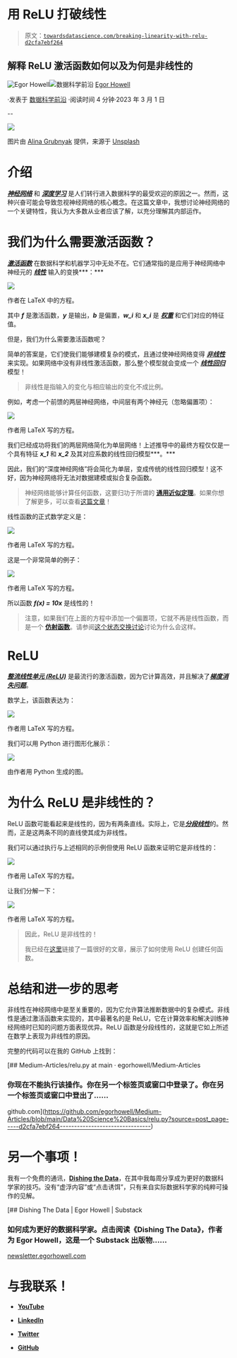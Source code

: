 # 用 ReLU 打破线性

> 原文：[`towardsdatascience.com/breaking-linearity-with-relu-d2cfa7ebf264`](https://towardsdatascience.com/breaking-linearity-with-relu-d2cfa7ebf264)

## 解释 ReLU 激活函数如何以及为何是非线性的

[](https://medium.com/@egorhowell?source=post_page-----d2cfa7ebf264--------------------------------)![Egor Howell](https://medium.com/@egorhowell?source=post_page-----d2cfa7ebf264--------------------------------)[](https://towardsdatascience.com/?source=post_page-----d2cfa7ebf264--------------------------------)![数据科学前沿](https://towardsdatascience.com/?source=post_page-----d2cfa7ebf264--------------------------------) [Egor Howell](https://medium.com/@egorhowell?source=post_page-----d2cfa7ebf264--------------------------------)

·发表于 [数据科学前沿](https://towardsdatascience.com/?source=post_page-----d2cfa7ebf264--------------------------------) ·阅读时间 4 分钟·2023 年 3 月 1 日

--

![](img/e9eb0239dd7d7e0b58720e6193479978.png)

图片由 [Alina Grubnyak](https://unsplash.com/@alinnnaaaa?utm_source=medium&utm_medium=referral) 提供，来源于 [Unsplash](https://unsplash.com/?utm_source=medium&utm_medium=referral)

# 介绍

[***神经网络***](https://en.wikipedia.org/wiki/Artificial_neural_network) 和 [***深度学习***](https://en.wikipedia.org/wiki/Deep_learning) 是人们转行进入数据科学的最受欢迎的原因之一。然而，这种兴奋可能会导致忽视神经网络的核心概念。在这篇文章中，我想讨论神经网络的一个关键特性，我认为大多数从业者应该了解，以充分理解其内部运作。

# 我们为什么需要激活函数？

[***激活函数***](https://en.wikipedia.org/wiki/Activation_function) 在数据科学和机器学习中无处不在。它们通常指的是应用于神经网络中神经元的 [***线性***](https://en.wikipedia.org/wiki/Linear_equation) 输入的变换***：***

![](img/60e9f3aa07b7135e6c0eadb2b8a184ca.png)

作者在 LaTeX 中的方程。

其中 ***f*** 是激活函数，***y*** 是输出，***b*** 是偏置，***w_i*** 和 ***x_i*** 是 [***权重***](https://en.wikipedia.org/wiki/Weighting) 和它们对应的特征值。

但是，我们为什么需要激活函数呢？

简单的答案是，它们使我们能够建模复杂的模式，且通过使神经网络变得 [***非线性***](https://en.wikipedia.org/wiki/Nonlinear_system) 来实现。如果网络中没有非线性激活函数，那么整个模型就会变成一个 [***线性回归***](https://en.wikipedia.org/wiki/Linear_regression) 模型！

> 非线性是指输入的变化与相应输出的变化不成比例。

例如，考虑一个前馈的两层神经网络，中间层有两个神经元（忽略偏置项）：

![](img/7e743bf6079fe4879b43c69e4dc07d27.png)

作者用 LaTeX 写的方程。

我们已经成功将我们的两层网络简化为单层网络！上述推导中的最终方程仅仅是一个具有特征 ***x_1*** 和 ***x_2*** 及其对应系数的线性回归模型***。***

因此，我们的“深度神经网络”将会简化为单层，变成传统的线性回归模型！这不好，因为神经网络将无法对数据建模或拟合复杂函数。

> 神经网络能够计算任何函数，这要归功于所谓的 [**通用近似定理**](https://en.wikipedia.org/wiki/Universal_approximation_theorem)。如果你想了解更多，可以查看[这篇文章](http://mcneela.github.io/machine_learning/2017/03/21/Universal-Approximation-Theorem.html)！

线性函数的正式数学定义是：

![](img/5ff20f8ab0a88e38e57c203934156124.png)

作者用 LaTeX 写的方程。

这是一个非常简单的例子：

![](img/56782595607096e97dd3459e60dcc2a3.png)

作者用 LaTeX 写的方程。

所以函数 ***f(x) = 10x*** 是线性的！

> 注意，如果我们在上面的方程中添加一个偏置项，它就不再是线性函数，而是一个 [**仿射函数**](https://en.wikipedia.org/wiki/Affine_transformation)。请参阅[这个状态交换讨论](https://math.stackexchange.com/questions/275310/what-is-the-difference-between-linear-and-affine-function)讨论为什么会这样。

# ReLU

[***整流线性单元 (ReLU)***](https://en.wikipedia.org/wiki/Rectifier_%28neural_networks%29) 是最流行的激活函数，因为它计算高效，并且解决了[***梯度消失问题***](https://en.wikipedia.org/wiki/Vanishing_gradient_problem)。

数学上，该函数表达为：

![](img/de16e655145b6cd29f0b6efa2cacdf22.png)

作者用 LaTeX 写的方程。

我们可以用 Python 进行图形化展示：

![](img/0adbc408b3159c3e3806b4ed21036aab.png)

由作者用 Python 生成的图。

# 为什么 ReLU 是非线性的？

ReLU 函数可能看起来是线性的，因为有两条直线。实际上，它是[***分段线性***](https://en.wikipedia.org/wiki/Piecewise_linear_function)的。然而，正是这两条不同的直线使其成为非线性。

我们可以通过执行与上述相同的示例但使用 ReLU 函数来证明它是非线性的：

![](img/b661a3f776feedd95e1badcbbf009673.png)

作者用 LaTeX 写的方程。

让我们分解一下：

![](img/5856308135b9c0d14654e9cd613b35c6.png)

作者用 LaTeX 写的方程。

> 因此，ReLU 是非线性的！
> 
> 我已经在[这里](https://www.linkedin.com/pulse/rectified-linear-unit-non-linear-mukesh-manral/?trk=pulse-article_more-articles_related-content-card)链接了一篇很好的文章，展示了如何使用 ReLU 创建任何函数。

# 总结和进一步的思考

非线性在神经网络中是至关重要的，因为它允许算法推断数据中的复杂模式。非线性是通过激活函数来实现的，其中最著名的是 ReLU，它在计算效率和解决训练神经网络时已知的问题方面表现优异。ReLU 函数是分段线性的，这就是它如上所述在数学上表现为非线性的原因。

完整的代码可以在我的 GitHub 上找到：

[](https://github.com/egorhowell/Medium-Articles/blob/main/Data%20Science%20Basics/relu.py?source=post_page-----d2cfa7ebf264--------------------------------) [## Medium-Articles/relu.py at main · egorhowell/Medium-Articles

### 你现在不能执行该操作。你在另一个标签页或窗口中登录了。你在另一个标签页或窗口中登出了……

github.com](https://github.com/egorhowell/Medium-Articles/blob/main/Data%20Science%20Basics/relu.py?source=post_page-----d2cfa7ebf264--------------------------------)

# 另一个事项！

我有一个免费的通讯，[**Dishing the Data**](https://dishingthedata.substack.com/)，在其中我每周分享成为更好的数据科学家的技巧。没有“虚浮内容”或“点击诱饵”，只有来自实际数据科学家的纯粹可操作的见解。

[](https://newsletter.egorhowell.com/?source=post_page-----d2cfa7ebf264--------------------------------) [## Dishing The Data | Egor Howell | Substack

### 如何成为更好的数据科学家。点击阅读《Dishing The Data》，作者为 Egor Howell，这是一个 Substack 出版物……

[newsletter.egorhowell.com](https://newsletter.egorhowell.com/?source=post_page-----d2cfa7ebf264--------------------------------)

# 与我联系！

+   [**YouTube**](https://www.youtube.com/@egorhowell)

+   [**LinkedIn**](https://www.linkedin.com/in/egor-howell-092a721b3/)

+   [**Twitter**](https://twitter.com/EgorHowell)

+   [**GitHub**](https://github.com/egorhowell)

